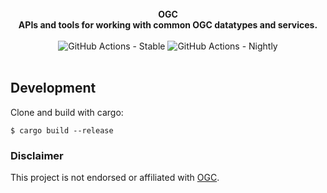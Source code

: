 <br />

<div align="center">
    <strong>
      OGC <br/>
      APIs and tools for working with common OGC datatypes and services.
    </strong>
</div>

<br />

<div align="center">
    <img alt="GitHub Actions - Stable"
        src="https://github.com/atcol/ogc/workflows/Stable/badge.svg">
    <img alt="GitHub Actions - Nightly"
        src="https://github.com/atcol/ogc/workflows/Nightly/badge.svg">
</div>

<br/>

## Development

Clone and build with cargo:

    $ cargo build --release

### Disclaimer

This project is not endorsed or affiliated with [OGC](https://www.ogc.org/).
